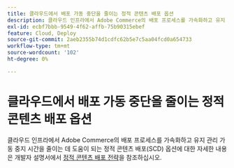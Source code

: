 ```yaml
---
title: 클라우드에서 배포 가동 중단을 줄이는 정적 콘텐츠 배포 옵션
description: 클라우드 인프라에서 Adobe Commerce의 배포 프로세스를 가속화하고 유지 관리 가동 중단을 줄이는 데 도움이 되는 정적 콘텐츠 배포(SCD) 옵션에 대한 자세한 내용은 개발자 설명서에서 [정적 콘텐츠 배포 전략](https://experienceleague.adobe.com/en/docs/commerce-cloud-service/user-guide/develop/deploy/static-content)을 참조하십시오.
exl-id: ecbf7bbb-9549-4f62-affb-75b90315ebef
feature: Cloud, Deploy
source-git-commit: 2aeb2355b74d1cdfc62b5e7c5aa04fcd0a654733
workflow-type: tm+mt
source-wordcount: '102'
ht-degree: 0%

---
```


# 클라우드에서 배포 가동 중단을 줄이는 정적 콘텐츠 배포 옵션

클라우드 인프라에서 Adobe Commerce의 배포 프로세스를 가속화하고 유지 관리 가동 중지 시간을 줄이는 데 도움이 되는 정적 콘텐츠 배포(SCD) 옵션에 대한 자세한 내용은 개발자 설명서에서 [정적 콘텐츠 배포 전략](https://experienceleague.adobe.com/en/docs/commerce-cloud-service/user-guide/develop/deploy/static-content)을 참조하십시오.
